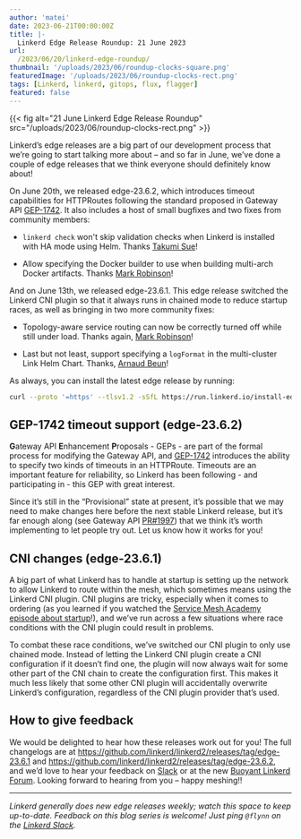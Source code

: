 ```yaml
---
author: 'matei'
date: 2023-06-21T00:00:00Z
title: |-
  Linkerd Edge Release Roundup: 21 June 2023
url:
  /2023/06/20/linkerd-edge-roundup/
thumbnail: '/uploads/2023/06/roundup-clocks-square.png'
featuredImage: '/uploads/2023/06/roundup-clocks-rect.png'
tags: [Linkerd, linkerd, gitops, flux, flagger]
featured: false
---
```


{{< fig
  alt="21 June Linkerd Edge Release Roundup"
  src="/uploads/2023/06/roundup-clocks-rect.png" >}}

Linkerd’s edge releases are a big part of our development process that we’re
going to start talking more about – and so far in June, we’ve done a couple of
edge releases that we think everyone should definitely know about!

On June 20th, we released edge-23.6.2, which introduces timeout capabilities
for HTTPRoutes following the standard proposed in Gateway API
[GEP-1742]. It also includes a
host of small bugfixes and two fixes from community members:

- `linkerd check` won't skip validation checks when Linkerd is installed with
  HA mode using Helm. Thanks [Takumi Sue]!

- Allow specifying the Docker builder to use when building multi-arch Docker
  artifacts. Thanks [Mark Robinson]!

And on June 13th, we released edge-23.6.1. This edge release switched the
Linkerd CNI plugin so that it always runs in chained mode to reduce startup
races, as well as bringing in two more community fixes:

- Topology-aware service routing can now be correctly turned off while still
under load. Thanks again, [Mark Robinson]!

- Last but not least, support specifying a `logFormat` in the multi-cluster
  Link Helm Chart. Thanks, [Arnaud Beun]!

As always, you can install the latest edge release by running:

```bash
curl --proto '=https' --tlsv1.2 -sSfL https://run.linkerd.io/install-edge | sh
```

[Takumi Sue]: https://github.com/mikutas
[Mark Robinson]: https://github.com/MarkSRobinson
[Arnaud Beun]: https://github.com/bunnybilou

## GEP-1742 timeout support (edge-23.6.2)

**G**ateway API **E**nhancement **P**roposals - GEPs - are part of the formal
process for modifying the Gateway API, and [GEP-1742] introduces the ability
to specify two kinds of timeouts in an HTTPRoute. Timeouts are an important
feature for reliability, so Linkerd has been following - and participating
in - this GEP with great interest.

Since it’s still in the “Provisional” state at present, it’s possible that we
may need to make changes here before the next stable Linkerd release, but it’s
far enough along (see Gateway API [PR#1997]) that we think it’s worth
implementing to let people try out. Let us know how it works for you!

[GEP-1742]: https://gateway-api.sigs.k8s.io/geps/gep-1742/
[PR#1997]: https://github.com/kubernetes-sigs/gateway-api/pull/1997

## CNI changes (edge-23.6.1)

A big part of what Linkerd has to handle at startup is setting up the network
to allow Linkerd to route within the mesh, which sometimes means using the
Linkerd CNI plugin. CNI plugins are tricky, especially when it comes to
ordering (as you learned if you watched the [Service Mesh Academy episode
about startup]!), and we’ve run across a few situations where race conditions
with the CNI plugin could result in problems.

To combat these race conditions, we’ve switched our CNI plugin to only use
chained mode. Instead of letting the Linkerd CNI plugin create a CNI
configuration if it doesn’t find one, the plugin will now always wait for some
other part of the CNI chain to create the configuration first. This makes it
much less likely that some other CNI plugin will accidentally overwrite
Linkerd’s configuration, regardless of the CNI plugin provider that’s used.

## How to give feedback

We would be delighted to hear how these releases work out for you! The full
changelogs are at
<https://github.com/linkerd/linkerd2/releases/tag/edge-23.6.1> and
<https://github.com/linkerd/linkerd2/releases/tag/edge-23.6.2>, and we’d love
to hear your feedback on [Slack](https://slack.linkerd.io) or at the new
[Buoyant Linkerd Forum](https://linkerd.buoyant.io). Looking forward to
hearing from you – happy meshing!!

[Service Mesh Academy episode about startup]: https://buoyant.io/service-mesh-academy/what-really-happens-at-startup

----

_Linkerd generally does new edge releases weekly; watch this space to keep up-to-date. Feedback on this blog series is welcome! Just ping `@flynn` on the [Linkerd Slack](https://slack.linkerd.io)._
